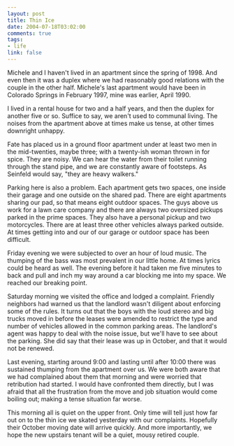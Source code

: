```yaml
--- 
layout: post
title: Thin Ice
date: 2004-07-18T03:02:00
comments: true
tags:
- life
link: false
---
```

Michele and I haven't lived in an apartment since the spring of 1998. And even then it was a duplex where we had reasonably good relations with the couple in the other half. Michele's last apartment would have been in Colorado Springs in February 1997, mine was earlier, April 1990.

I lived in a rental house for two and a half years, and then the duplex for another five or so. Suffice to say, we aren't used to communal living. The noises from the apartment above at times make us tense, at other times downright unhappy.

Fate has placed us in a ground floor apartment under at least two men in the mid-twenties, maybe three; with a twenty-ish woman thrown in for spice. They are noisy. We can hear the water from their toilet running through the stand pipe, and we are constantly aware of footsteps. As Seinfeld would say, "they are heavy walkers."

Parking here is also a problem. Each apartment gets two spaces, one inside their garage and one outside on the shared pad. There are eight apartments sharing our pad, so that means eight outdoor spaces. The guys above us work for a lawn care company and there are always two oversized pickups parked in the prime spaces. They also have a personal pickup and two motorcycles. There are at least three other vehicles always parked outside. At times getting into and our of our garage or outdoor space has been difficult.

Friday evening we were subjected to over an hour of loud music. The thumping of the bass was most prevalent in our little home. At times lyrics could be heard as well. The evening  before it had taken me five minutes to back and pull and inch my way around a car blocking me into my space. We reached our breaking point.

Saturday morning we visited the office and lodged a complaint. Friendly neighbors had warned us that the landlord wasn't diligent about enforcing some of the rules. It turns out that the boys with the loud stereo and big trucks moved in before the leases were amended to restrict the type and number of vehicles allowed in the common parking areas. The landlord's agent was happy to deal with the noise issue, but we'll have to see about the parking. She did say that their lease was up in October, and that it would not be renewed.

Last evening, starting around 9:00 and lasting until after 10:00 there was sustained thumping from the apartment over us. We were both aware that we had complained about them that morning and were worried that retribution had started. I would have confronted them directly, but I was afraid that all the frustration from the move and job situation would come boiling out; making a tense situation far worse.

This morning all is quiet on the upper front. Only time will tell just how far out on to the thin ice we skated yesterday with our complaints. Hopefully their October moving date will arrive quickly. And more importantly, we hope the new upstairs tenant will be a quiet, mousy retired couple.

